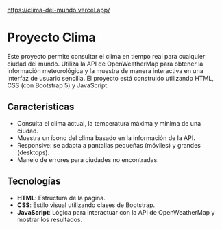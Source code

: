 https://clima-del-mundo.vercel.app/

# Proyecto Clima

Este proyecto permite consultar el clima en tiempo real para cualquier ciudad del mundo. Utiliza la API de OpenWeatherMap para obtener la información meteorológica y la muestra de manera interactiva en una interfaz de usuario sencilla. El proyecto está construido utilizando HTML, CSS (con Bootstrap 5) y JavaScript.

## Características

- Consulta el clima actual, la temperatura máxima y mínima de una ciudad.
- Muestra un ícono del clima basado en la información de la API.
- Responsive: se adapta a pantallas pequeñas (móviles) y grandes (desktops).
- Manejo de errores para ciudades no encontradas.

## Tecnologías

- **HTML**: Estructura de la página.
- **CSS**: Estilo visual utilizando clases de Bootstrap.
- **JavaScript**: Lógica para interactuar con la API de OpenWeatherMap y mostrar los resultados.


